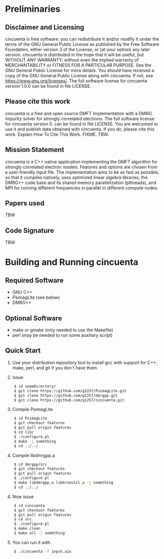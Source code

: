 # Preliminaries
## Disclaimer and Licensing

cincuenta is free software: you can redistribute it and/or modify
it under the terms of the GNU General Public License as published by
the Free Software Foundation, either version 3 of the License, or
(at your option) any later version.
cincuenta is distributed in the hope that it will be useful,
but WITHOUT ANY WARRANTY; without even the implied warranty of
MERCHANTABILITY or FITNESS FOR A PARTICULAR PURPOSE. See the
GNU General Public License for more details.
You should have received a copy of the GNU General Public License
along with cincuenta. If not, see <https://www.gnu.org/licenses/>.
The full software license for cincuenta version 1.0.0
can be found in
file LICENSE.

## Please cite this work

cincuenta is a free and open source
DMFT implementation with a DMRG impurity solver
for strongly correlated electrons.
The full software license for cincuenta version 0.
can be found in
file LICENSE.
You are welcomed to use it and publish data
obtained with cincuenta. If you do, please cite this
work. Explain How To Cite This Work. FIXME. TBW.

## Mission Statement

cincuenta is a C++ native application implementing the DMFT algorithm for strongly correlated electron models. 
Features and options are chosen from a user-friendly input file.
The implementation aims to be as fast as possible, so that it compiles natively, uses optimized linear algebra libraries,
the DMRG++ code base and its shared memory parallelization (pthreads), 
and MPI for running different frequencies in parallel in different compute nodes.

## Papers used

TBW

## Code Signature

TBW

# Building and Running cincuenta

## Required Software

* GNU C++
* PsimagLite (see below)
* DMRG++

## Optional Software

* make or gmake (only needed to use the Makefile)
* perl (may be needed to run some auxiliary script)

## Quick Start

1. Use your distribution repository tool to install gcc with support for C++,
make, perl, and git if you don't have them.

2. Issue

```BASH
    $ cd someDirectory/
    $ git clone https://github.com/g1257/PsimagLite.git
	$ git clone https://github.com/g1257/dmrgpp.git
    $ git clone https://github.com/g1257/cincuenta.git
```

3. Compile PsimagLite

```BASH
    $ cd PsimagLite
    $ git checkout features
    $ git pull origin features
    $ cd lib/
    $ ./configure.pl
    $ make -j something
    $ cd ../../
```

4. Compile libdmrgpp.a

```BASH
    $ cd dmrgpp/src
    $ git checkout features
    $ git pull origin features
    $ ./configure.pl
    $ make libdmrgpp.a libkronutil.a -j something
    $ cd ../../
```
4. Now issue

```BASH
    $ cd cincuenta 
    $ git checkout features
    $ git pull origin features
    $ cd src
    $ ./configure.pl
    $ make clean
    $ make all -j something
```

5. You can run it with

```BASH
    $ ./cincuenta -f input.ain 
```


